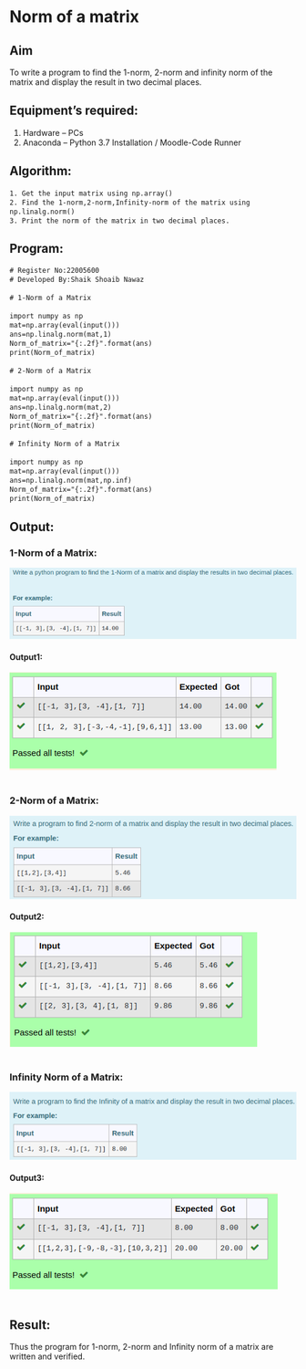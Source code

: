 # Norm of a matrix
## Aim
To write a program to find the 1-norm, 2-norm and infinity norm of the matrix and display the result in two decimal places.
## Equipment’s required:
1.	Hardware – PCs
2.	Anaconda – Python 3.7 Installation / Moodle-Code Runner
## Algorithm:
	1. Get the input matrix using np.array()   
    2. Find the 1-norm,2-norm,Infinity-norm of the matrix using np.linalg.norm()
	3. Print the norm of the matrix in two decimal places.
## Program:
```
# Register No:22005600
# Developed By:Shaik Shoaib Nawaz

# 1-Norm of a Matrix

import numpy as np
mat=np.array(eval(input()))
ans=np.linalg.norm(mat,1)
Norm_of_matrix="{:.2f}".format(ans)
print(Norm_of_matrix)

# 2-Norm of a Matrix

import numpy as np
mat=np.array(eval(input()))
ans=np.linalg.norm(mat,2)
Norm_of_matrix="{:.2f}".format(ans)
print(Norm_of_matrix)

# Infinity Norm of a Matrix

import numpy as np
mat=np.array(eval(input()))
ans=np.linalg.norm(mat,np.inf)
Norm_of_matrix="{:.2f}".format(ans)
print(Norm_of_matrix)
```
## Output:
### 1-Norm of a Matrix:
![input](./normq1.png)
<br>
#### Output1:
![output](./norm1.png)
<br>
<br>

### 2-Norm of a Matrix:
![input](./normq2.png)
<br>
#### Output2:
![output](./norm2.png)
<br>
<br>

### Infinity Norm of a Matrix:
![input](./normq3.png)
<br>
#### Output3:
![output](./norm3.png)
<br>
<br>

## Result:
Thus the program for 1-norm, 2-norm and Infinity norm of a matrix are written and verified.
